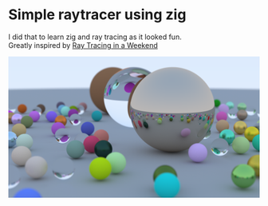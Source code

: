 # Simple raytracer using zig

I did that to learn zig and ray tracing as it looked fun.  
Greatly inspired by [Ray Tracing in a Weekend](https://raytracing.github.io/books/RayTracingInOneWeekend.html)

![alt text](https://github.com/MrBounty/zig-multi-thread-raytracer/blob/main/image%20fullhd.png)
